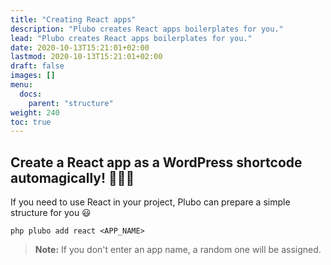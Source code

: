 ```yaml
---
title: "Creating React apps"
description: "Plubo creates React apps boilerplates for you."
lead: "Plubo creates React apps boilerplates for you."
date: 2020-10-13T15:21:01+02:00
lastmod: 2020-10-13T15:21:01+02:00
draft: false
images: []
menu:
  docs:
    parent: "structure"
weight: 240
toc: true
---
```



## Create a React app as a WordPress shortcode automagically! :rocket::rocket::rocket:

If you need to use React in your project, Plubo can prepare a simple structure for you :smiley:

`php plubo add react <APP_NAME>`

> **Note:** If you don't enter an app name, a random one will be assigned.
